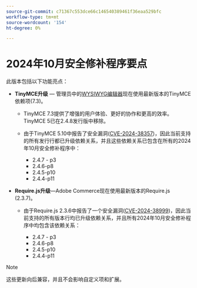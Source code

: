 ```yaml
---
source-git-commit: c71367c553dce66c146540389461f36eaa529bfc
workflow-type: tm+mt
source-wordcount: '154'
ht-degree: 0%

---
```

# 2024年10月安全修补程序要点

此版本包括以下功能亮点：

* **TinyMCE升级** — 管理员中的[WYSIWYG编辑器](https://experienceleague.adobe.com/en/docs/commerce-admin/content-design/wysiwyg/editor)现在使用最新版本的TinyMCE依赖项(7.3&#x200B;)。

   * TinyMCE 7.3提供了增强的用户体验、更好的协作和更高的效率。 TinyMCE 5已在2.4.8发行版中移除&#x200B;。

   * 由于TinyMCE 5.10中报告了安全漏洞([CVE-2024-38357](https://nvd.nist.gov/vuln/detail/CVE-2024-38357))，因此当前支持的所有发行行都已升级依赖关系，并且这些依赖关系已包含在所有的2024年10月安全修补程序中：

      * 2.4.7 - p3
      * 2.4.6-p8
      * 2.4.5-p10
      * 2.4.4-p11

* **Require.js升级**—Adobe Commerce现在使用最新版本的Require.js (2.3.7)。

   * 由于Require.js 2.3.6中报告了一个安全漏洞([CVE-2024-38999](https://nvd.nist.gov/vuln/detail/CVE-2024-38999))，因此当前支持的所有版本行均已升级依赖关系，并且所有2024年10月安全修补程序中均包含该依赖关系：

      * 2.4.7 - p3
      * 2.4.6-p8
      * 2.4.5-p10
      * 2.4.4-p11

>[!NOTE]
>
>这些更新向后兼容，并且不会影响自定义项和扩展&#x200B;。
